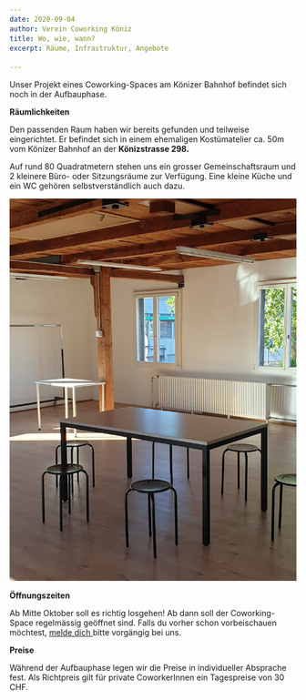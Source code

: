 ```yaml
---
date: 2020-09-04
author: Verein Coworking Köniz
title: Wo, wie, wann?
excerpt: Räume, Infrastruktur, Angebote

---
```

Unser Projekt eines Coworking-Spaces am Könizer Bahnhof befindet sich noch in der Aufbauphase.

**Räumlichkeiten**

Den passenden Raum haben wir bereits gefunden und teilweise eingerichtet. Er befindet sich in einem ehemaligen Kostümatelier ca. 50m vom Könizer Bahnhof an der **Könizstrasse 298.**

Auf rund 80 Quadratmetern stehen uns ein grosser Gemeinschaftsraum und 2 kleinere Büro- oder Sitzungsräume zur Verfügung. Eine kleine Küche und ein WC gehören selbstverständlich auch dazu.

![](/uploads/8ee07192-63e3-4a4d-98c9-8586aa395893.JPG)

**Öffnungszeiten**

Ab Mitte Oktober soll es richtig losgehen! Ab dann soll der Coworking-Space regelmässig geöffnet sind. Falls du vorher schon vorbeischauen möchtest, [melde dich ](https://koeniz.space/contact "Kontakt")bitte vorgängig bei uns.

**Preise**

Während der Aufbauphase legen wir die Preise in individueller Absprache fest. Als Richtpreis gilt für private CoworkerInnen ein Tagespreise von 30 CHF.